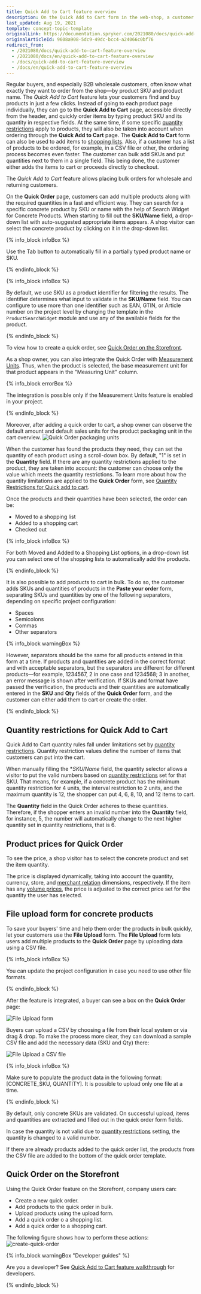 ```yaml
---
title: Quick Add to Cart feature overview
description: On the Quick Add to Cart form in the web-shop, a customer can enter product SKU and Quantity and proceed by adding it to cart or by creating an order right away.
last_updated: Aug 19, 2021
template: concept-topic-template
originalLink: https://documentation.spryker.com/2021080/docs/quick-add-to-cart-feature-overview
originalArticleId: 9608a908-5dc9-49dc-bcc4-a24066c0bf76
redirect_from:
  - /2021080/docs/quick-add-to-cart-feature-overview
  - /2021080/docs/en/quick-add-to-cart-feature-overview
  - /docs/quick-add-to-cart-feature-overview
  - /docs/en/quick-add-to-cart-feature-overview
---
```


Regular buyers, and especially B2B wholesale customers, often know what exactly they want to order from the shop—by product SKU and product name. The *Quick Add to Cart* feature lets your customers find and buy products in just a few clicks. Instead of going to each product page individually, they can go to the **Quick Add to Cart** page, accessible directly from the header, and quickly order items by typing product SKU and its quantity in respective fields. At the same time, if some specific [quantity restrictions](/docs/scos/user/features/{{page.version}}/non-splittable-products-feature-overview.html) apply to products, they will also be taken into account when ordering through the **Quick Add to Cart** page. The **Quick Add to Cart** form can also be used to add items to [shopping lists](/docs/scos/user/features/{{page.version}}/shopping-lists-feature-overview/shopping-lists-feature-overview.html). Also, if a customer has a list of products to be ordered, for example, in a CSV file or other, the ordering process becomes even faster. The customer can bulk add SKUs and put quantities next to them in a single field. This being done, the customer either adds the items to cart or proceeds directly to checkout.

The *Quick Add to Cart* feature allows placing bulk orders for wholesale and returning customers.

On the **Quick Order** page, customers can add multiple products along with the required quantities in a fast and efficient way. They can search for a specific concrete product by SKU or name with the help of Search Widget for Concrete Products. When starting to fill out the **SKU/Name** field, a drop-down list with auto-suggested appropriate items appears. A shop visitor can select the concrete product by clicking on it in the drop-down list.

{% info_block infoBox %}

Use the Tab button to automatically fill in a partially typed product name or SKU.

{% endinfo_block %}

{% info_block infoBox %}

By default, we use SKU as a product identifier for filtering the results. The identifier determines what input to validate in the **SKU/Name** field. You can configure to use more than one identifier such as EAN, GTIN, or Article number on the project level by changing the template in the `ProductSearchWidget` module and use any of the available fields for the product.

{% endinfo_block %}

To view how to create a quick order, see [Quick Order on the Storefront](#quick-order-on-the-storefront).
<!--- ![Quick Order page](https://spryker.s3.eu-central-1.amazonaws.com/docs/Features/Shopping+Cart/Cart/Quick+Order/Quick+Order+Feature+Overview/quick-order-page.png)
--->

As a shop owner, you can also integrate the Quick Order with [Measurement Units](/docs/scos/user/features/{{page.version}}/measurement-units-feature-overview.html). Thus, when the product is selected, the base measurement unit for that product appears in the "Measuring Unit" column.

{% info_block errorBox %}

The integration is possible only if the Measurement Units feature is enabled in your project.

{% endinfo_block %}

Moreover, after adding a quick order to cart, a shop owner can observe the default amount and default sales units for the product packaging unit in the cart overview.
![Quick Order packaging units](https://spryker.s3.eu-central-1.amazonaws.com/docs/Features/Shopping+Cart/Cart/Quick+Order/Quick+Order+Feature+Overview/quick-order-packaging-units.png)

When the customer has found the products they need, they can set the quantity of each product using a scroll-down box. By default, "1" is set in the **Quantity** field. If there are any quantity restrictions applied to the product, they are taken into account: the customer can choose only the value which meets the quantity restrictions. To learn more about how the quantity limitations are applied to the **Quick Order** form, see [Quantity Restrictions for Quick add to cart](#quantity-restrictions-for-quick-add-to-cart).

Once the products and their quantities have been selected, the order can be:

* Moved to a shopping list
* Added to a shopping cart
* Checked out

{% info_block infoBox %}

For both Moved and Added to a Shopping List options, in a drop-down list you can select one of the shopping lists to automatically add the products.

{% endinfo_block %}

It is also possible to add products to cart in bulk. To do so, the customer adds SKUs and quantities of products in the **Paste your order** form, separating SKUs and quantities by one of the following separators, depending on specific project configuration:

* Spaces
* Semicolons
* Commas
* Other separators


{% info_block warningBox %}

However, separators should be the same for all products entered in this form at a time. If products and quantities are added in the correct format and with acceptable separators, but the separators are different for different products—for example, 1234567, 2 in one case and 1234568; 3 in another, an error message is shown after verification. If SKUs and format have passed the verification, the products and their quantities are automatically entered in the **SKU** and **Qty** fields of the **Quick Order** form, and the customer can either add them to cart or create the order.

{% endinfo_block %}

## Quantity restrictions for Quick Add to Cart

Quick Add to Cart quantity rules fall under limitations set by [quantity restrictions](/docs/scos/user/features/{{page.version}}/non-splittable-products-feature-overview.html). Quantity restriction values define the number of items that customers can put into the cart.

When manually filling the **SKU/Name* field, the quantity selector allows a visitor to put the valid numbers based on [quantity restrictions](/docs/scos/user/features/{{page.version}}/non-splittable-products-feature-overview.html) set for that SKU. That means, for example, if a concrete product has the minimum quantity restriction for 4 units, the interval restriction to 2 units, and the maximum quantity is 12, the shopper can put 4, 6, 8, 10, and 12 items to cart.

The **Quantity** field in the Quick Order adheres to these quantities. Therefore, if the shopper enters an invalid number into the **Quantity** field, for instance, 5, the number will automatically change to the next higher quantity set in quantity restrictions, that is 6.

## Product prices for Quick Order

To see the price, a shop visitor has to select the concrete product and set the item quantity.

The price is displayed dynamically, taking into account the quantity, currency, store, and [merchant relation](/docs/scos/user/features/{{page.version}}/merchant-b2b-contracts-feature-overview.html) dimensions, respectively. If the item has any [volume prices](/docs/scos/user/features/{{page.version}}/prices-feature-overview/volume-prices-overview.html), the price is adjusted to the correct price set for the quantity the user has selected.

## File upload form for concrete products

To save your buyers' time and help them order the products in bulk quickly, let your customers use the **File Upload** form. The **File Upload** form lets users add multiple products to the **Quick Order** page by uploading data using a CSV file.

{% info_block infoBox %}

You can update the project configuration in case you need to use other file formats.

{% endinfo_block %}


After the feature is integrated<!-- link to integration guide-->, a buyer can see a box on the **Quick Order** page:

![File Upload form](https://spryker.s3.eu-central-1.amazonaws.com/docs/Features/Shopping+Cart/Cart/Quick+Order/Quick+Order+Feature+Overview/file-upload-form.png)

Buyers can upload a CSV by choosing a file from their local system or via drag & drop. To make the process more clear, they can download a sample CSV file and add the necessary data (SKU and Qty) there:

![File Upload a CSV file](https://spryker.s3.eu-central-1.amazonaws.com/docs/Features/Shopping+Cart/Cart/Quick+Order/Quick+Order+Feature+Overview/file-upload-csv.png)

{% info_block infoBox %}

Make sure to populate the product data in the following format: [CONCRETE_SKU, QUANTITY].
It is possible to upload only one file at a time.

{% endinfo_block %}

By default, only concrete SKUs are validated. On successful upload, items and quantities are extracted and filled out in the quick order form fields.

In case the quantity is not valid due to [quantity restrictions](/docs/scos/user/features/{{page.version}}/non-splittable-products-feature-overview.html) setting, the quantity is changed to a valid number.

If there are already products added to the quick order list, the products from the CSV file are added to the bottom of the quick order template.

## Quick Order on the Storefront

Using the Quick Order feature on the Storefront, company users can:
* Create a new quick order.
* Add products to the quick order in bulk.
* Upload products using the upload form.
* Add a quick order o a shopping list.
* Add a quick order to a shopping cart.

The following figure shows how to perform these actions:
![create-quick-order](https://spryker.s3.eu-central-1.amazonaws.com/docs/Features/Shopping+Cart/Cart/Quick+Order/Quick+Order+Feature+Overview/create-quick-order.gif)

{% info_block warningBox "Developer guides" %}

Are you a developer? See [Quick Add to Cart feature walkthrough](/docs/scos/dev/feature-walkthroughs/{{page.version}}/quick-add-to-cart-feature-walkthrough/quick-add-to-cart-feature-walkthrough.html) for developers.

{% endinfo_block %}
